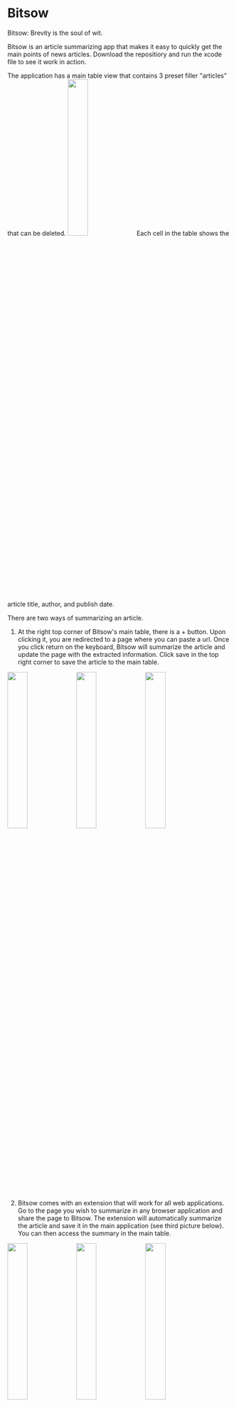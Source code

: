 # Bitsow

Bitsow:
Brevity is the soul of wit.


Bitsow is an article summarizing app that makes it easy to quickly get the main points of news articles. 
Download the repositiory and run the xcode file to see it work in action. 


The application has a main table view that contains 3 preset filler "articles" that can be deleted. 
<img src="https://cloud.githubusercontent.com/assets/14368010/14068868/d70950f4-f45d-11e5-85b6-660b1a318441.jpg" width="30%"></img> 
Each cell in the table shows the article title, author, and publish date. 

There are two ways of summarizing an article. 
1) At the right top corner of Bitsow's main table, there is a + button. Upon clicking it, you are redirected to a page where you can paste a url. Once you click return on the keyboard, Bitsow will summarize the article and update the page with the extracted information. Click save in the top right corner to save the article to the main table. 

<img src="https://cloud.githubusercontent.com/assets/14368010/14068867/d708e93e-f45d-11e5-9558-c4caf1a10074.jpg" width="30%"></img>  <img src="https://cloud.githubusercontent.com/assets/14368010/14068863/d7022928-f45d-11e5-8438-4cfa218a49fd.jpg" width="30%"></img> <img src="https://cloud.githubusercontent.com/assets/14368010/14068860/d701daae-f45d-11e5-91e7-114522909ac4.jpg" width="30%"></img>

2) Bitsow comes with an extension that will work for all web applications. Go to the page you wish to summarize in any browser application and share the page to Bitsow. The extension will automatically summarize the article and save it in the main application (see third picture below). You can then access the summary in the main table.   

<img src="https://cloud.githubusercontent.com/assets/14368010/14068862/d701fcc8-f45d-11e5-9e4a-fbf1b9dee031.jpg" width="30%"></img>
<img src="https://cloud.githubusercontent.com/assets/14368010/14068861/d701e5d0-f45d-11e5-8fb0-cb986f43500f.jpg" width="30%"></img> 
<img src="https://cloud.githubusercontent.com/assets/14368010/14068869/d709d1f0-f45d-11e5-8803-ca9d4d8f2b95.jpg" width="30%"></img>

Note: All new articles are added to the bottom of the table.

Tapping a cell will show the details of the corresponding article. The two buttons on the top right in this detailed view will show either the summary (left image) or the full article (right image). 

<img src="https://cloud.githubusercontent.com/assets/14368010/14068864/d7024908-f45d-11e5-84d7-4cea9011f966.jpg" width="30%"></img> <img src="https://cloud.githubusercontent.com/assets/14368010/14068865/d704ab08-f45d-11e5-90cc-2c1a9d454897.jpg" width="30%"></img>

The articles will be saved in the application until you delete them using the edit button on the main table screen.
<img src="https://cloud.githubusercontent.com/assets/14368010/14068870/d70b3874-f45d-11e5-8f80-7e6c41a49e78.jpg" width="30%"></img> 
